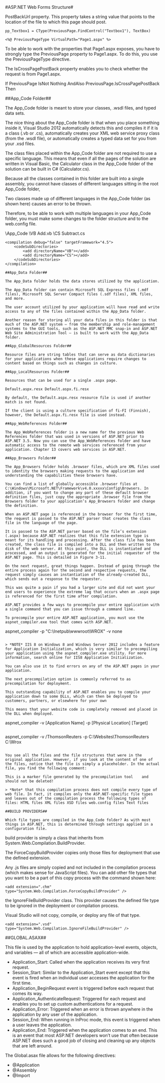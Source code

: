 #ASP.NET Web Forms Structure#

PostBackUrl property. This property takes a string value that points to the location of the file to which this page should post.

```
pp_Textbox1 = CType(PreviousPage.FindControl("Textbox1"), TextBox)
```


```
<%@ PreviousPageType VirtualPath="Page1.aspx" %>
```

To be able to work with the properties that Page1.aspx exposes, you have to strongly type the PreviousPage property to Page1.aspx. To do this, you use the PreviousPageType directive.

The IsCrossPagePostBack property enables you to check whether the request is from Page1.aspx.

If PreviousPage IsNot Nothing AndAlso PreviousPage.IsCrossPagePostBack Then

##App_Code Folder##

The App_Code folder is meant to store your classes, .wsdl files, and typed data sets.

The nice thing about the App_Code folder is that when you place something inside it, Visual Studio 2012 automatically detects this and compiles it if it is a class (.vb or .cs), automatically creates your XML web service proxy class (from the .wsdl file), or automatically creates a typed data set for you from your .xsd files.

The class files placed within the App_Code folder are not required to use a specific language. This means that even if all the pages of the solution are written in Visual Basic, the Calculator class in the App_Code folder of the solution can be built in C# (Calculator.cs).

Because all the classes contained in this folder are built into a single assembly, you cannot have classes of different languages sitting in the root App_Code folder,

Two classes made up of different languages in the App_Code folder (as shown here) causes an error to be thrown.

Therefore, to be able to work with multiple languages in your App_Code folder, you must make some changes to the folder structure and to the web.config file.

\App_Code
  \VB
    Add.vb
  \CS
    Subtract.cs

```
<compilation debug="false" targetFramework="4.5">
    <codeSubDirectories>
        <add directoryName="VB"></add>
        <add directoryName="CS"></add>
    </codeSubDirectories>
</compilation>

##App_Data Folder##

The App_Data folder holds the data stores utilized by the application.

The App_Data folder can contain Microsoft SQL Express files (.mdf files), Microsoft SQL Server Compact files (.sdf files), XML files, and more.

The user account utilized by your application will have read and write access to any of the files contained within the App_Data folder.

Another reason for storing all your data files in this folder is that much of the ASP.NET system — from the membership and role-management systems to the GUI tools, such as the ASP.NET MMC snap-in and ASP.NET Web Site Administration Tool — is built to work with the App_Data folder.

##App_GlobalResources Folder##

Resource files are string tables that can serve as data dictionaries for your applications when these applications require changes to content based on things such as changes in culture.

##App_LocalResources Folder##

Resources that can be used for a single .aspx page.

Default.aspx.resx Default.aspx.fi.resx

By default, the Default.aspx.resx resource file is used if another match is not found.

If the client is using a culture specification of fi-FI (Finnish), however, the Default.aspx.fi.resx file is used instead.

##App_WebReferences Folder##

The App_WebReferences folder is a new name for the previous Web References folder that was used in versions of ASP.NET prior to ASP.NET 3.5. Now you can use the App_WebReferences folder and have automatic access to the remote web services referenced from your application. Chapter 13 covers web services in ASP.NET.

##App_Browsers Folder##

The App_Browsers folder holds .browser files, which are XML files used to identity the browsers making requests to the application and understanding the capabilities these browsers have.

You can find a list of globally accessible .browser files at C:\Windows\Microsoft.NET\Framework\v4.0.xxxxx\Config\Browsers. In addition, if you want to change any part of these default browser definition files, just copy the appropriate .browser file from the Browsers folder to your application’s App_Browsers folder and change the definition.

When an ASP.NET page is referenced in the browser for the first time, the request is passed to the ASP.NET parser that creates the class file in the language of the page.

It is passed to the ASP.NET parser based on the file’s extension (.aspx) because ASP.NET realizes that this file extension type is meant for its handling and processing. After the class file has been created, the class file is compiled into a DLL and then written to the disk of the web server. At this point, the DLL is instantiated and processed, and an output is generated for the initial requester of the ASP.NET page. This is detailed in Figure 3-11.

On the next request, great things happen. Instead of going through the entire process again for the second and respective requests, the request simply causes an instantiation of the already-created DLL, which sends out a response to the requester.

This was quite a pain if you had a larger site and did not want your end users to experience the extreme lag that occurs when an .aspx page is referenced for the first time after compilation.

ASP.NET provides a few ways to precompile your entire application with a single command that you can issue through a command line.

To precompile your entire ASP.NET application, you must use the aspnet_compiler.exe tool that comes with ASP.NET.

```
aspnet_compiler -p "C:\Inetpub\wwwroot\WROX" -v none
```

> *NOTE* IIS 8 on Windows 8 and Windows Server 2012 includes a feature for Application Initialization, which is very similar to precompiling your application using the aspnet_compiler.exe utility. For more information, search online for IIS8 Application Initialization.

You can also use it to find errors on any of the ASP.NET pages in your application.

The next precompilation option is commonly referred to as precompilation for deployment.

This outstanding capability of ASP.NET enables you to compile your application down to some DLLs, which can then be deployed to customers, partners, or elsewhere for your own

This means that your website code is completely removed and placed in the DLL when deployed.

```
aspnet_compiler -v [Application Name] -p [Physical Location] [Target]
```

```
aspnet_compiler -v /ThomsonReuters -p C:\Websites\ThomsonReuters C:\Wrox
```

You see all the files and the file structures that were in the original application. However, if you look at the content of one of the files, notice that the file is simply a placeholder. In the actual file, you find the following comment:

This is a marker file generated by the precompilation tool    and should not be deleted!

> *Note* that this compilation process does not compile every type of web file. In fact, it compiles only the ASP.NET-specific file types and leaves out of the compilation process the following types of files: HTML files XML files XSD files web.config files Text files

##BUILD PROVIDERS##

Which file types are compiled in the App_Code folder? As with most things in ASP.NET, this is determined through settings applied in a configuration file.

```
<buildProviders>
    <add extension=".aspx" type="System.Web.Compilation.PageBuildProvider" />
    <add extension=".ascx" type="System.Web.Compilation.UserControlBuildProvider" />
    <add extension=".master"


build provider is simply a class that inherits from System.Web.Compilation.BuildProvider.

The ForceCopyBuildProvider copies only those files for deployment that use the defined extension.

Any .js files are simply copied and not included in the compilation process (which makes sense for JavaScript files). You can add other file types that you want to be a part of this copy process with the command shown here:

```
<add extension=".chm" type="System.Web.Compilation.ForceCopyBuildProvider" />
```

the IgnoreFileBuildProvider class. This provider causes the defined file type to be ignored in the deployment or compilation process.

Visual Studio will not copy, compile, or deploy any file of that type.

```
<add extension=".vsd" type="System.Web.Compilation.IgnoreFileBuildProvider" />
```

##GLOBAL.ASAX##

This file is used by the application to hold application-level events, objects, and variables — all of which are accessible application-wide.

- Application_Start: Called when the application receives its very first request.
- Session_Start: Similar to the Application_Start event except that this event is fired when an individual user accesses the application for the first time.
- Application_BeginRequest event is triggered before each request that comes its way.
- Application_AuthenticateRequest: Triggered for each request and enables you to set up custom authentications for a request.
- Application_Error: Triggered when an error is thrown anywhere in the application by any user of the application.
- Session_End: When running in InProc mode, this event is triggered when a user leaves the application.
- Application_End: Triggered when the application comes to an end. This is an event that most ASP.NET developers won’t use that often because ASP.NET does such a good job of closing and cleaning up any objects that are left around.

The Global.asax file allows for the following directives:

- @Application 
- @Assembly
- @Import
